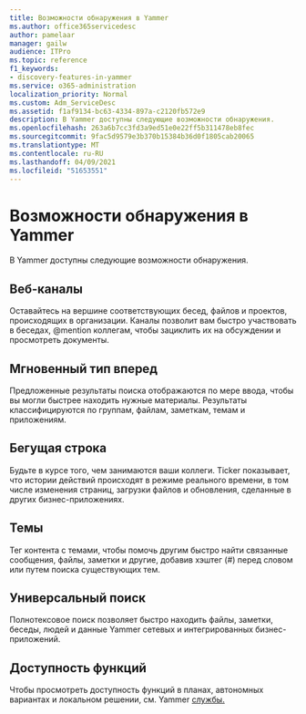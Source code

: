 ```yaml
---
title: Возможности обнаружения в Yammer
ms.author: office365servicedesc
author: pamelaar
manager: gailw
audience: ITPro
ms.topic: reference
f1_keywords:
- discovery-features-in-yammer
ms.service: o365-administration
localization_priority: Normal
ms.custom: Adm_ServiceDesc
ms.assetid: f1af9134-bc63-4334-897a-c2120fb572e9
description: В Yammer доступны следующие возможности обнаружения.
ms.openlocfilehash: 263a6b7cc3fd3a9ed51e0e22ff5b311478eb8fec
ms.sourcegitcommit: 9fac5d9579e3b370b15384b36d0f1805cab20065
ms.translationtype: MT
ms.contentlocale: ru-RU
ms.lasthandoff: 04/09/2021
ms.locfileid: "51653551"
---
```

# <a name="discovery-features-in-yammer"></a>Возможности обнаружения в Yammer

В Yammer доступны следующие возможности обнаружения.
  
## <a name="feeds"></a>Веб-каналы

Оставайтесь на вершине соответствующих бесед, файлов и проектов, происходящих в организации. Каналы позволит вам быстро участвовать в беседах, @mention коллегам, чтобы зациклить их на обсуждении и просмотреть документы.

## <a name="instant-type-ahead"></a>Мгновенный тип вперед

Предложенные результаты поиска отображаются по мере ввода, чтобы вы могли быстрее находить нужные материалы. Результаты классифицируются по группам, файлам, заметкам, темам и приложениям.
    
## <a name="ticker"></a>Бегущая строка

Будьте в курсе того, чем занимаются ваши коллеги. Ticker показывает, что истории действий происходят в режиме реального времени, в том числе изменения страниц, загрузки файлов и обновления, сделанные в других бизнес-приложениях.
  
## <a name="topics"></a>Темы

Тег контента с темами, чтобы помочь другим быстро найти связанные сообщения, файлы, заметки и другие, добавив хэштег (#) перед словом или путем поиска существующих тем.
  
## <a name="universal-search"></a>Универсальный поиск

Полнотексовое поиск позволяет быстро находить файлы, заметки, беседы, людей и данные Yammer сетевых и интегрированных бизнес-приложений.
  
## <a name="feature-availability"></a>Доступность функций

Чтобы просмотреть доступность функций в планах, автономных вариантах и локальном решении, см. Yammer [службы.](yammer-service-description.md)
  
  
